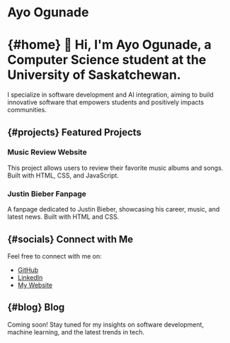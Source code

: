 # Ayo Ogunade

# {#home} 👋 Hi, I'm Ayo Ogunade, a Computer Science student at the University of Saskatchewan.

I specialize in software development and AI integration, aiming to build innovative software that empowers students and positively impacts communities.

## {#projects} Featured Projects

### Music Review Website
This project allows users to review their favorite music albums and songs. Built with HTML, CSS, and JavaScript.

### Justin Bieber Fanpage
A fanpage dedicated to Justin Bieber, showcasing his career, music, and latest news. Built with HTML and CSS.

## {#socials} Connect with Me
Feel free to connect with me on:

- [GitHub](https://github.com/ayoogunade/)
- [LinkedIn](https://www.linkedin.com/in/ayoogunade/)
- [My Website](https://ayoogunade.github.io/)

## {#blog} Blog

Coming soon! Stay tuned for my insights on software development, machine learning, and the latest trends in tech.
